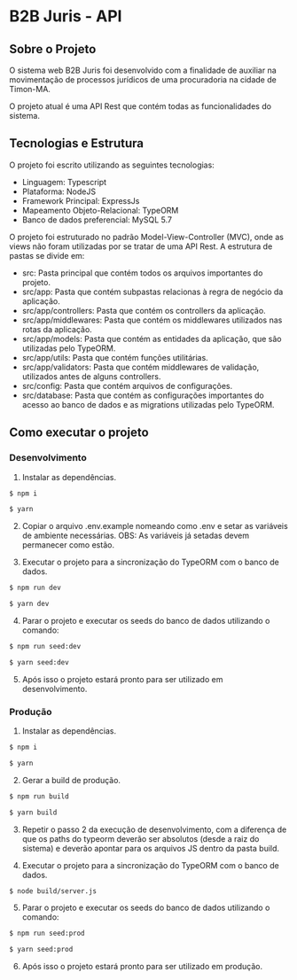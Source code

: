 # B2B Juris - API

## Sobre o Projeto

O sistema web B2B Juris foi desenvolvido com a finalidade de auxiliar na
movimentação de processos jurídicos de uma procuradoria na cidade de Timon-MA.

O projeto atual é uma API Rest que contém todas as funcionalidades do sistema.

## Tecnologias e Estrutura
O projeto foi escrito utilizando as seguintes tecnologias:

* Linguagem: Typescript
* Plataforma: NodeJS
* Framework Principal: ExpressJs
* Mapeamento Objeto-Relacional: TypeORM
* Banco de dados preferencial: MySQL 5.7

O projeto foi estruturado no padrão Model-View-Controller (MVC), onde as views
não foram utilizadas por se tratar de uma API Rest. A estrutura de pastas se
divide em:

* src: Pasta principal que contém todos os arquivos importantes do projeto.
* src/app: Pasta que contém subpastas relacionas à regra de negócio da aplicação.
* src/app/controllers: Pasta que contém os controllers da aplicação.
* src/app/middlewares: Pasta que contém os middlewares utilizados nas rotas da
aplicação.
* src/app/models: Pasta que contém as entidades da aplicação, que são utilizadas
  pelo TypeORM.
* src/app/utils: Pasta que contém funções utilitárias.
* src/app/validators: Pasta que contém middlewares de validação, utilizados
  antes de alguns controllers.
* src/config: Pasta que contém arquivos de configurações.
* src/database: Pasta que contém as configurações importantes do acesso ao banco
  de dados e as migrations utilizadas pelo TypeORM.

## Como executar o projeto
### Desenvolvimento
1. Instalar as dependências.
```bash
$ npm i

$ yarn
```

2. Copiar o arquivo .env.example nomeando como .env e setar as variáveis de
ambiente necessárias. OBS: As variáveis já setadas devem permanecer como estão.

3. Executar o projeto para a sincronização do TypeORM com o banco de dados.
```bash
$ npm run dev

$ yarn dev
```

4. Parar o projeto e executar os seeds do banco de dados utilizando o comando:
```bash
$ npm run seed:dev

$ yarn seed:dev
```

5. Após isso o projeto estará pronto para ser utilizado em desenvolvimento.

### Produção
1. Instalar as dependências.
```bash
$ npm i

$ yarn
```

2. Gerar a build de produção.
```bash
$ npm run build

$ yarn build
```

3. Repetir o passo 2 da execução de desenvolvimento, com a diferença de que
os paths do typeorm deverão ser absolutos (desde a raiz do sistema) e deverão
apontar para os arquivos JS dentro da pasta build.

4. Executar o projeto para a sincronização do TypeORM com o banco de dados.
```bash
$ node build/server.js
```

5. Parar o projeto e executar os seeds do banco de dados utilizando o comando:
```bash
$ npm run seed:prod

$ yarn seed:prod
```

6. Após isso o projeto estará pronto para ser utilizado em produção.